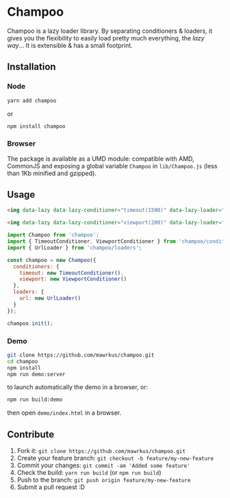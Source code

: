 # Champoo

Champoo is a lazy loader library.
By separating conditioners & loaders, it gives you the flexibility to easily load pretty much everything, the *lazy way*... It is extensible & has a small footprint.

## Installation

### Node

```bash
yarn add champoo
```
or
```bash
npm install champoo
```

### Browser

The package is available as a UMD module: compatible with AMD, CommonJS and exposing a global variable `Champoo` in `lib/Champoo.js` (less than 1Kb minified and gzipped).

## Usage

```html
<img data-lazy data-lazy-conditioner="timeout(1500)" data-lazy-loader="url(https://www.google.com/logos/doodles/2017/sir-john-cornforths-100th-birthday-4995374627422208.2-2x.jpg)" />

<img data-lazy data-lazy-conditioner="viewport(200)" data-lazy-loader="url(src,https://www.google.com/logos/doodles/2017/mountain-day-2017-5742983679836160-2x.jpg)" />
```

```js
import Champoo from 'champoo';
import { TimeoutConditioner, ViewportConditioner } from 'champoo/conditioners';
import { UrlLoader } from 'champoo/loaders';

const champoo = new Champoo({
  conditioners: {
    timeout: new TimeoutConditioner(),
    viewport: new ViewportConditioner()
  },
  loaders: {
    url: new UrlLoader()
  }
});

champoo.init();
```

### Demo

```bash
git clone https://github.com/mawrkus/champoo.git
cd champoo
npm install
npm run demo:server
```

to launch automatically the demo in a browser, or:

```bash
npm run build:demo
```

then open `demo/index.html` in a browser.

## Contribute

1. Fork it: `git clone https://github.com/mawrkus/champoo.git`
2. Create your feature branch: `git checkout -b feature/my-new-feature`
3. Commit your changes: `git commit -am 'Added some feature'`
4. Check the build: `yarn run build` (or `npm run build`)
4. Push to the branch: `git push origin feature/my-new-feature`
5. Submit a pull request :D
